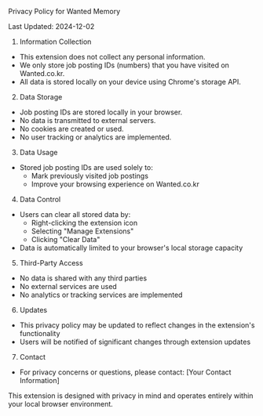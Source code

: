 Privacy Policy for Wanted Memory

Last Updated: 2024-12-02

1. Information Collection
- This extension does not collect any personal information.
- We only store job posting IDs (numbers) that you have visited on Wanted.co.kr.
- All data is stored locally on your device using Chrome's storage API.

2. Data Storage
- Job posting IDs are stored locally in your browser.
- No data is transmitted to external servers.
- No cookies are created or used.
- No user tracking or analytics are implemented.

3. Data Usage
- Stored job posting IDs are used solely to:
  * Mark previously visited job postings
  * Improve your browsing experience on Wanted.co.kr

4. Data Control
- Users can clear all stored data by:
  * Right-clicking the extension icon
  * Selecting "Manage Extensions"
  * Clicking "Clear Data"
- Data is automatically limited to your browser's local storage capacity

5. Third-Party Access
- No data is shared with any third parties
- No external services are used
- No analytics or tracking services are implemented

6. Updates
- This privacy policy may be updated to reflect changes in the extension's functionality
- Users will be notified of significant changes through extension updates

7. Contact
- For privacy concerns or questions, please contact: [Your Contact Information]

This extension is designed with privacy in mind and operates entirely within your local browser environment.